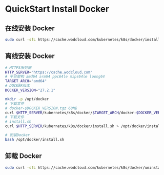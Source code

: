 # QuickStart Install Docker

## 在线安装 Docker

```bash
sudo curl -sfL https://cache.wodcloud.com/kubernetes/k8s/docker/install.sh | sh -
```

## 离线安装 Docker

```bash
# HTTPS服务器
HTTP_SERVER="https://cache.wodcloud.com"
# 平台架构 amd64 arm64 ppc64le mips64le loong64
TARGET_ARCH="amd64"
# DOCKER版本
DOCKER_VERSION="27.2.1"

mkdir -p /opt/docker
# 下载文件
# docker-$DOCKER_VERSION.tgz 68MB
curl $HTTP_SERVER/kubernetes/k8s/docker/$TARGET_ARCH/docker-$DOCKER_VERSION.tgz > /opt/docker/docker-$DOCKER_VERSION.tgz
# 下载文件
# install.sh
curl $HTTP_SERVER/kubernetes/k8s/docker/install.sh > /opt/docker/install.sh

# 安装Docker
bash /opt/docker/install.sh
```

## 卸载 Docker

```bash
sudo curl -sfL https://cache.wodcloud.com/kubernetes/k8s/docker/uninstall.sh | sh -
```
